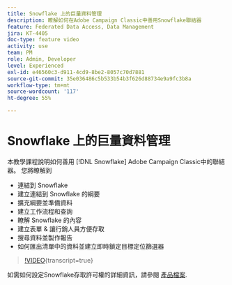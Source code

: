 ```yaml
---
title: Snowflake 上的巨量資料管理
description: 瞭解如何在Adobe Campaign Classic中善用Snowflake聯結器
feature: Federated Data Access, Data Management
jira: KT-4405
doc-type: feature video
activity: use
team: PM
role: Admin, Developer
level: Experienced
exl-id: e46560c3-d911-4cd9-8be2-8057c70d7881
source-git-commit: 35e036486c5b533b54b3f626d88734e9a9fc3b8a
workflow-type: tm+mt
source-wordcount: '117'
ht-degree: 55%

---
```


# Snowflake 上的巨量資料管理

本教學課程說明如何善用 [!DNL Snowflake] Adobe Campaign Classic中的聯結器。
您將瞭解到

* 連結到 Snowflake
* 建立連結到 Snowflake 的綱要
* 擴充綱要並準備資料
* 建立工作流程和查詢
* 瞭解 Snowflake 的內容
* 建立表單 &amp; 讓行銷人員方便存取
* 搜尋資料並製作報告
* 如何匯出清單中的資料並建立即時鎖定目標定位篩選器

>[!VIDEO](https://video.tv.adobe.com/v/31588?quality=12&learn=on){transcript=true}

如需如何設定Snowflake存取許可權的詳細資訊，請參閱 [產品檔案](https://experienceleague.adobe.com/docs/campaign-classic/using/installing-campaign-classic/accessing-external-database/configure-fda/config-databases/configure-fda-snowflake.html?lang=en#installing-campaign-classic).

